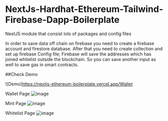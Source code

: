 # NextJs-Hardhat-Ethereum-Tailwind-Firebase-Dapp-Boilerplate

NextJS module that consist lots of packages and config files

In order to save data off chain on firebase you need to create a firebase account and firestore database. After that you need to create collection and set up firebase Config file; Firebase will save the addresses which has joined whitelist outside the blockchain. So you can save another input as well to save gas in smart contracts.

##Check Demo

![Demo]<https://nextjs-ethereum-boilerplate.vercel.app/Wallet>

Wallet Page
![image](https://user-images.githubusercontent.com/45846424/188631452-4589cc0c-1049-4e4a-8edc-0077bbd5e290.png)

Mint Page
![image](https://user-images.githubusercontent.com/45846424/188631750-82acc529-22b1-4222-ae36-d8b085be55d7.png)

Whitelist Page
![image](https://user-images.githubusercontent.com/45846424/188283590-af6327af-26e1-4c0f-b354-afd0818e49a5.png)

